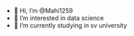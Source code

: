 - 👋 Hi, I’m @Mahi1259
- 👀 I’m interested in data science
- 🌱 I’m currently studying in sv university


<!---
Mahi1259 is a ✨ special ✨ repository because its `README.md` (this file) appears on your GitHub profile.
You can click the Preview link to take a look at your changes.
--->
